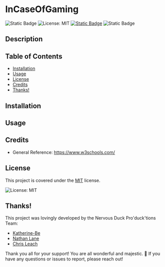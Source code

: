 # InCaseOfGaming
![Static Badge](https://img.shields.io/badge/status%3A-in_progress-red)
![License: MIT](https://img.shields.io/badge/License-MIT-yellow.svg)
[![Static Badge](https://img.shields.io/badge/Github-ChrisVulpine-darkgreen?style=flat&logo=github)](https://github.com/ChrisVulpine)
![Static Badge](https://img.shields.io/badge/%F0%9F%90%A4Nervous-Duck-yellow?style=plastic&color=%23FFFACD)
  ## Description

  
  ## Table of Contents
  
  - [Installation](#installation)
  - [Usage](#usage)
  - [License](#license)
  - [Credits](#credits)
  - [Thanks!](#thanks)
  
  ## Installation

  ## Usage

  ## Credits

* General Reference: https://www.w3schools.com/


## License
This project is covered under the [MIT](https://opensource.org/licenses/MIT) license.

![License: MIT](https://img.shields.io/badge/License-MIT-yellow.svg)

## Thanks!

This project was lovingly developed by the Nervous Duck Pro'duck'tions Team:<br>
 * <a href="https://github.com/Katherine-Be" class="button big">Katherine-Be</a>
 * <a href="https://github.com/LaneNathan" class="button big">Nathan Lane</a>
 * <a href="https://github.com/ChrisVulpine" class="button big">Chris Leach</a><br>

 Thank you all for your support! You are all wonderful and majestic. 🐤 If you have any questions or issues to report, please reach out!

